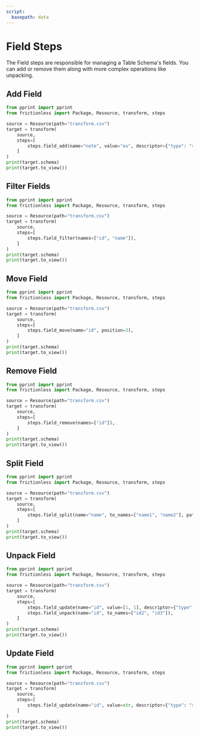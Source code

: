 ```yaml
---
script:
  basepath: data
---
```


# Field Steps

The Field steps are responsible for managing a Table Schema's fields. You can add or remove them along with more complex operations like unpacking.

## Add Field

```python script tabs=Python
from pprint import pprint
from frictionless import Package, Resource, transform, steps

source = Resource(path="transform.csv")
target = transform(
    source,
    steps=[
        steps.field_add(name="note", value="eu", descriptor={"type": "string"}),
    ]
)
print(target.schema)
print(target.to_view())
```

## Filter Fields

```python script tabs=Python
from pprint import pprint
from frictionless import Package, Resource, transform, steps

source = Resource(path="transform.csv")
target = transform(
    source,
    steps=[
        steps.field_filter(names=["id", "name"]),
    ]
)
print(target.schema)
print(target.to_view())
```

## Move Field

```python script tabs=Python
from pprint import pprint
from frictionless import Package, Resource, transform, steps

source = Resource(path="transform.csv")
target = transform(
    source,
    steps=[
        steps.field_move(name="id", position=3),
    ]
)
print(target.schema)
print(target.to_view())
```

## Remove Field

```python script tabs=Python
from pprint import pprint
from frictionless import Package, Resource, transform, steps

source = Resource(path="transform.csv")
target = transform(
    source,
    steps=[
        steps.field_remove(names=["id"]),
    ]
)
print(target.schema)
print(target.to_view())
```

## Split Field

```python script tabs=Python
from pprint import pprint
from frictionless import Package, Resource, transform, steps

source = Resource(path="transform.csv")
target = transform(
    source,
    steps=[
        steps.field_split(name="name", to_names=["name1", "name2"], pattern="a"),
    ]
)
print(target.schema)
print(target.to_view())
```

## Unpack Field

```python script tabs=Python
from pprint import pprint
from frictionless import Package, Resource, transform, steps

source = Resource(path="transform.csv")
target = transform(
    source,
    steps=[
        steps.field_update(name="id", value=[1, 1], descriptor={"type": "string"}),
        steps.field_unpack(name="id", to_names=["id2", "id3"]),
    ]
)
print(target.schema)
print(target.to_view())
```

## Update Field

```python script tabs=Python
from pprint import pprint
from frictionless import Package, Resource, transform, steps

source = Resource(path="transform.csv")
target = transform(
    source,
    steps=[
        steps.field_update(name="id", value=str, descriptor={"type": "string"}),
    ]
)
print(target.schema)
print(target.to_view())
```
